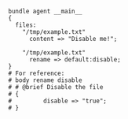 ``` {.cfengine3 tangle="disabling_a_file_renaming_it_adding_a_suffix.cf"}
bundle agent __main__
{
  files:
    "/tmp/example.txt"
      content => "Disable me!";

    "/tmp/example.txt"
      rename => default:disable;
}
# For reference:
# body rename disable
# # @brief Disable the file
# {
#         disable => "true";
# }
```
